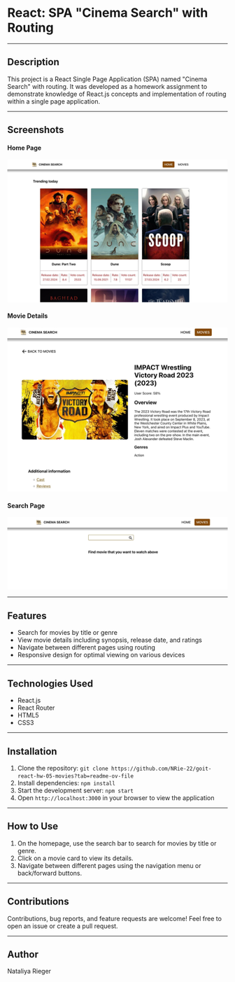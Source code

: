# React: SPA "Cinema Search" with Routing

---

## Description

This project is a React Single Page Application (SPA) named "Cinema Search" with routing. It was developed as a homework assignment to demonstrate knowledge of React.js concepts and implementation of routing within a single page application.

---

## Screenshots

#### Home Page
<img src="screenshots/home-page.jpg" width="600" alt="Home Page">

#### Movie Details
<img src="screenshots/movie-details.jpg" width="600" alt="Movie Details">

#### Search Page
<img src="screenshots/search-page.jpg" width="600" alt="Search Page">

---

## Features

- Search for movies by title or genre
- View movie details including synopsis, release date, and ratings
- Navigate between different pages using routing
- Responsive design for optimal viewing on various devices

---

## Technologies Used

- React.js
- React Router
- HTML5
- CSS3

---

## Installation

1. Clone the repository: `git clone https://github.com/NRie-22/goit-react-hw-05-movies?tab=readme-ov-file`
2. Install dependencies: `npm install`
3. Start the development server: `npm start`
4. Open `http://localhost:3000` in your browser to view the application

---

## How to Use

1. On the homepage, use the search bar to search for movies by title or genre.
2. Click on a movie card to view its details.
3. Navigate between different pages using the navigation menu or back/forward buttons.

---

## Contributions

Contributions, bug reports, and feature requests are welcome! Feel free to open an issue or create a pull request.

---

## Author

Nataliya Rieger
